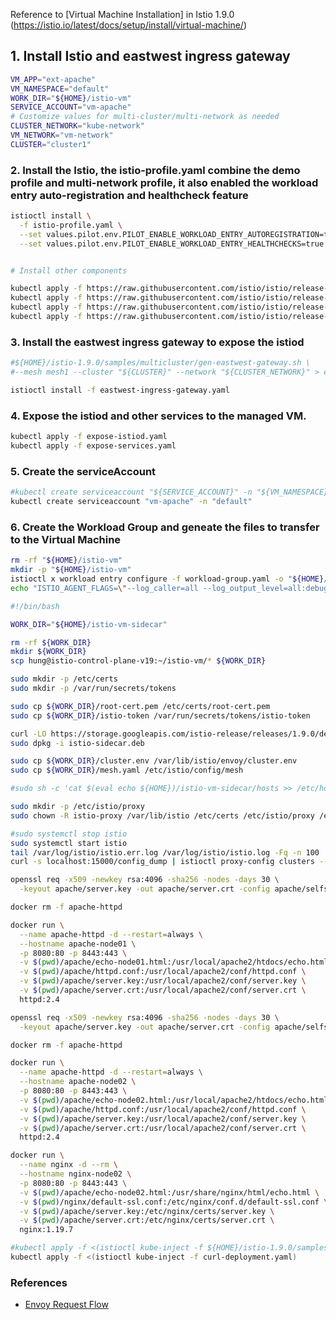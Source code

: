 Reference to [Virtual Machine Installation] in Istio 1.9.0 (https://istio.io/latest/docs/setup/install/virtual-machine/)

## 1. Install Istio and eastwest ingress gateway

```bash
VM_APP="ext-apache"
VM_NAMESPACE="default"
WORK_DIR="${HOME}/istio-vm"
SERVICE_ACCOUNT="vm-apache"
# Customize values for multi-cluster/multi-network as needed
CLUSTER_NETWORK="kube-network"
VM_NETWORK="vm-network"
CLUSTER="cluster1"
```

### 2. Install the Istio, the istio-profile.yaml combine the demo profile and multi-network profile, it also enabled the workload entry auto-registration and healthcheck feature 
```bash
istioctl install \
  -f istio-profile.yaml \
  --set values.pilot.env.PILOT_ENABLE_WORKLOAD_ENTRY_AUTOREGISTRATION=true \
  --set values.pilot.env.PILOT_ENABLE_WORKLOAD_ENTRY_HEALTHCHECKS=true


# Install other components

kubectl apply -f https://raw.githubusercontent.com/istio/istio/release-1.9/samples/addons/kiali.yaml
kubectl apply -f https://raw.githubusercontent.com/istio/istio/release-1.9/samples/addons/grafana.yaml
kubectl apply -f https://raw.githubusercontent.com/istio/istio/release-1.9/samples/addons/prometheus.yaml
kubectl apply -f https://raw.githubusercontent.com/istio/istio/release-1.9/samples/addons/jaeger.yaml
```

### 3. Install the eastwest ingress gateway to expose the istiod
```bash
#${HOME}/istio-1.9.0/samples/multicluster/gen-eastwest-gateway.sh \
#--mesh mesh1 --cluster "${CLUSTER}" --network "${CLUSTER_NETWORK}" > eastwest-ingreess-gateway.yaml

istioctl install -f eastwest-ingress-gateway.yaml
```

### 4. Expose the istiod and other services to the managed VM.
```bash
kubectl apply -f expose-istiod.yaml
kubectl apply -f expose-services.yaml
```

### 5. Create the serviceAccount 
```bash
#kubectl create serviceaccount "${SERVICE_ACCOUNT}" -n "${VM_NAMESPACE}"
kubectl create serviceaccount "vm-apache" -n "default"
```

### 6. Create the Workload Group and geneate the files to transfer to the Virtual Machine
```bash
rm -rf "${HOME}/istio-vm"
mkdir -p "${HOME}/istio-vm"
istioctl x workload entry configure -f workload-group.yaml -o "${HOME}/istio-vm" --clusterID "cluster1" --autoregister
echo "ISTIO_AGENT_FLAGS=\"--log_caller=all --log_output_level=all:debug --proxyLogLevel=debug\"" >> ${HOME}/istio-vm/cluster.env
```


```bash
#!/bin/bash

WORK_DIR="${HOME}/istio-vm-sidecar"

rm -rf ${WORK_DIR}
mkdir ${WORK_DIR}
scp hung@istio-control-plane-v19:~/istio-vm/* ${WORK_DIR}

sudo mkdir -p /etc/certs
sudo mkdir -p /var/run/secrets/tokens

sudo cp ${WORK_DIR}/root-cert.pem /etc/certs/root-cert.pem
sudo cp ${WORK_DIR}/istio-token /var/run/secrets/tokens/istio-token

curl -LO https://storage.googleapis.com/istio-release/releases/1.9.0/deb/istio-sidecar.deb
sudo dpkg -i istio-sidecar.deb

sudo cp ${WORK_DIR}/cluster.env /var/lib/istio/envoy/cluster.env
sudo cp ${WORK_DIR}/mesh.yaml /etc/istio/config/mesh

#sudo sh -c 'cat $(eval echo ${HOME})/istio-vm-sidecar/hosts >> /etc/hosts'

sudo mkdir -p /etc/istio/proxy
sudo chown -R istio-proxy /var/lib/istio /etc/certs /etc/istio/proxy /etc/istio/config /var/run/secrets /etc/certs/root-cert.pem

#sudo systemctl stop istio
sudo systemctl start istio
tail /var/log/istio/istio.err.log /var/log/istio/istio.log -Fq -n 100
curl -s localhost:15000/config_dump | istioctl proxy-config clusters --file -
```

```bash
openssl req -x509 -newkey rsa:4096 -sha256 -nodes -days 30 \
  -keyout apache/server.key -out apache/server.crt -config apache/selfsign-request.cfg

docker rm -f apache-httpd

docker run \
  --name apache-httpd -d --restart=always \
  --hostname apache-node01 \
  -p 8080:80 -p 8443:443 \
  -v $(pwd)/apache/echo-node01.html:/usr/local/apache2/htdocs/echo.html \
  -v $(pwd)/apache/httpd.conf:/usr/local/apache2/conf/httpd.conf \
  -v $(pwd)/apache/server.key:/usr/local/apache2/conf/server.key \
  -v $(pwd)/apache/server.crt:/usr/local/apache2/conf/server.crt \
  httpd:2.4
```

```bash
openssl req -x509 -newkey rsa:4096 -sha256 -nodes -days 30 \
  -keyout apache/server.key -out apache/server.crt -config apache/selfsign-request.cfg

docker rm -f apache-httpd

docker run \
  --name apache-httpd -d --restart=always \
  --hostname apache-node02 \
  -p 8080:80 -p 8443:443 \
  -v $(pwd)/apache/echo-node02.html:/usr/local/apache2/htdocs/echo.html \
  -v $(pwd)/apache/httpd.conf:/usr/local/apache2/conf/httpd.conf \
  -v $(pwd)/apache/server.key:/usr/local/apache2/conf/server.key \
  -v $(pwd)/apache/server.crt:/usr/local/apache2/conf/server.crt \
  httpd:2.4
```

```bash
docker run \
  --name nginx -d --rm \
  --hostname nginx-node02 \
  -p 8080:80 -p 8443:443 \
  -v $(pwd)/apache/echo-node02.html:/usr/share/nginx/html/echo.html \
  -v $(pwd)/nginx/default-ssl.conf:/etc/nginx/conf.d/default-ssl.conf \
  -v $(pwd)/apache/server.key:/etc/nginx/certs/server.key \
  -v $(pwd)/apache/server.crt:/etc/nginx/certs/server.crt \
  nginx:1.19.7
```

```bash
#kubectl apply -f <(istioctl kube-inject -f ${HOME}/istio-1.9.0/samples/helloworld/helloworld.yaml)
kubectl apply -f <(istioctl kube-inject -f curl-deployment.yaml)
```

### References
* [Envoy Request Flow](https://www.envoyproxy.io/docs/envoy/latest/intro/life_of_a_request#request-flow)
